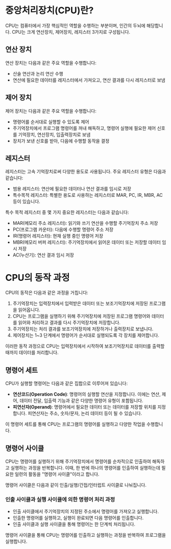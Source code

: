 # 중앙처리장치(CPU)란?

CPU는 컴퓨터에서 가장 핵심적인 역할을 수행하는 부분이며, 인간의 두뇌에 해당합니다. CPU는 크게 연산장치, 제어장치, 레지스터 3가지로 구성됩니다.

## 연산 장치

연산 장치는 다음과 같은 주요 역할을 수행합니다:
- 산술 연산과 논리 연산 수행
- 연산에 필요한 데이터를 레지스터에서 가져오고, 연산 결과를 다시 레지스터로 보냄

## 제어 장치

제어 장치는 다음과 같은 주요 역할을 수행합니다:
- 명령어를 순서대로 실행할 수 있도록 제어
- 주기억장치에서 프로그램 명령어를 꺼내 해독하고, 명령어 실행에 필요한 제어 신호를 기억장치, 연산장치, 입출력장치로 보냄
- 장치가 보낸 신호를 받아, 다음에 수행할 동작을 결정

## 레지스터

레지스터는 고속 기억장치로써 다양한 용도로 사용됩니다. 주요 레지스터 유형은 다음과 같습니다:
- 범용 레지스터: 연산에 필요한 데이터나 연산 결과를 임시로 저장
- 특수목적 레지스터: 특별한 용도로 사용하는 레지스터로 MAR, PC, IR, MBR, AC 등이 있습니다.

특수 목적 레지스터 중 몇 가지 중요한 레지스터는 다음과 같습니다:
- MAR(메모리 주소 레지스터): 읽기와 쓰기 연산을 수행할 주기억장치 주소 저장
- PC(프로그램 카운터): 다음에 수행할 명령어 주소 저장
- IR(명령어 레지스터): 현재 실행 중인 명령어 저장
- MBR(메모리 버퍼 레지스터): 주기억장치에서 읽어온 데이터 또는 저장할 데이터 임시 저장
- AC(누산기): 연산 결과 임시 저장


# CPU의 동작 과정

CPU의 동작은 다음과 같은 과정을 거칩니다:

1. 주기억장치는 입력장치에서 입력받은 데이터 또는 보조기억장치에 저장된 프로그램을 읽어옵니다.
2. CPU는 프로그램을 실행하기 위해 주기억장치에 저장된 프로그램 명령어와 데이터를 읽어와 처리하고 결과를 다시 주기억장치에 저장합니다.
3. 주기억장치는 처리 결과를 보조기억장치에 저장하거나 출력장치로 보냅니다.
4. 제어장치는 1~3 단계에서 명령어가 순서대로 실행되도록 각 장치를 제어합니다.

이러한 동작 과정으로 CPU는 입력장치에서 시작하여 보조기억장치로 데이터를 출력할 때까지 데이터를 처리합니다.

## 명령어 세트

CPU가 실행할 명령어는 다음과 같은 집합으로 이루어져 있습니다:

- **연산코드(Operation Code)**: 명령어의 실행할 연산을 지정합니다. 이에는 연산, 제어, 데이터 전달, 입출력 기능과 같은 다양한 명령어 유형이 포함됩니다.
- **피연산자(Operand)**: 명령어에서 필요한 데이터 또는 데이터를 저장할 위치를 지정합니다. 피연산자는 주소, 숫자/문자, 논리 데이터 등이 될 수 있습니다.

이 명령어 세트를 통해 CPU는 프로그램의 명령어를 실행하고 다양한 작업을 수행합니다.

## 명령어 사이클

CPU는 명령어를 실행하기 위해 주기억장치에서 명령어를 순차적으로 인출하여 해독하고 실행하는 과정을 반복합니다. 이때, 한 번에 하나의 명령어를 인출하여 실행하는데 필요한 일련의 활동을 "명령어 사이클"이라고 합니다.

명령어 사이클은 다음과 같이 인출/실행/간접/인터럽트 사이클로 나눠집니다.

### 인출 사이클과 실행 사이클에 의한 명령어 처리 과정

- 인출 사이클에서 주기억장치의 지정된 주소에서 명령어를 가져오고 실행합니다.
- 인출한 명령어를 실행하고, 실행이 완료되면 다음 명령어를 인출합니다.
- 인출 사이클과 실행 사이클을 통해 명령어는 한 단계씩 처리됩니다.

명령어 사이클을 통해 CPU는 명령어를 인출하고 실행하는 과정을 반복하여 프로그램을 실행합니다.
